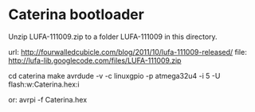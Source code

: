 Caterina bootloader
===================

Unzip LUFA-111009.zip to a folder LUFA-111009 in this directory.

url:   http://fourwalledcubicle.com/blog/2011/10/lufa-111009-released/
file:  http://lufa-lib.googlecode.com/files/LUFA-111009.zip

cd caterina
make
avrdude -v -c linuxgpio -p atmega32u4 -i 5 -U flash:w:Caterina.hex:i

or:
avrpi -f Caterina.hex
